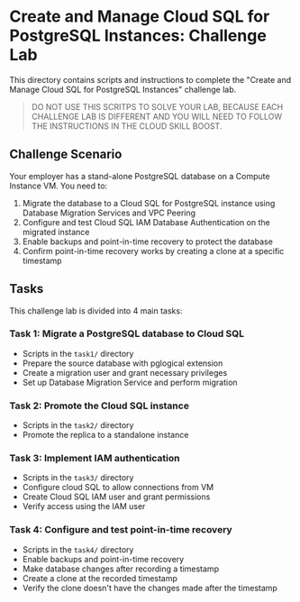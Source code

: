 # Create and Manage Cloud SQL for PostgreSQL Instances: Challenge Lab

This directory contains scripts and instructions to complete the "Create and Manage Cloud SQL for PostgreSQL Instances" challenge lab.

> DO NOT USE THIS SCRITPS TO SOLVE  YOUR LAB, BECAUSE EACH CHALLENGE LAB IS DIFFERENT AND YOU WILL NEED TO FOLLOW THE INSTRUCTIONS IN THE CLOUD SKILL BOOST.

## Challenge Scenario

Your employer has a stand-alone PostgreSQL database on a Compute Instance VM. You need to:
1. Migrate the database to a Cloud SQL for PostgreSQL instance using Database Migration Services and VPC Peering
2. Configure and test Cloud SQL IAM Database Authentication on the migrated instance
3. Enable backups and point-in-time recovery to protect the database
4. Confirm point-in-time recovery works by creating a clone at a specific timestamp

## Tasks

This challenge lab is divided into 4 main tasks:

### Task 1: Migrate a PostgreSQL database to Cloud SQL
- Scripts in the `task1/` directory
- Prepare the source database with pglogical extension
- Create a migration user and grant necessary privileges
- Set up Database Migration Service and perform migration

### Task 2: Promote the Cloud SQL instance
- Scripts in the `task2/` directory
- Promote the replica to a standalone instance

### Task 3: Implement IAM authentication
- Scripts in the `task3/` directory
- Configure cloud SQL to allow connections from VM
- Create Cloud SQL IAM user and grant permissions
- Verify access using the IAM user

### Task 4: Configure and test point-in-time recovery
- Scripts in the `task4/` directory
- Enable backups and point-in-time recovery
- Make database changes after recording a timestamp
- Create a clone at the recorded timestamp
- Verify the clone doesn't have the changes made after the timestamp